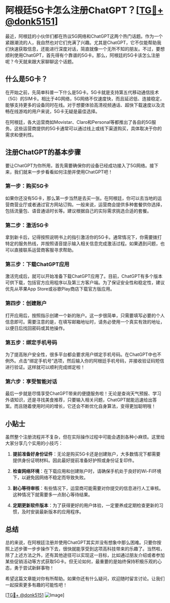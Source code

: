 # 阿根廷5G卡怎么注册ChatGPT？[[TG💪+ @donk5151](https://t.me/s/donk5151)]

最近，阿根廷的小伙伴们都在热议5G网络和ChatGPT这两个热门话题。作为一个紧跟潮流的人，我自然也对它们充满了兴趣。尤其是ChatGPT，它不仅能帮助我们快速获取信息，还能进行深度对话，简直就像一个无所不知的朋友。不过，要想顺利使用ChatGPT，首先得有个靠谱的5G卡。那么，阿根廷的5G卡该怎么注册呢？今天就来跟大家聊聊这个话题。

## 什么是5G卡？

在开始之前，先简单科普一下什么是5G卡。5G卡就是支持第五代移动通信技术（5G）的SIM卡。相比于4G网络，5G网络不仅速度快，而且延迟低、连接稳定，能够支持更多的设备同时在线。对于想要体验高清视频通话、超快下载速度以及流畅在线游戏的用户来说，5G卡无疑是最佳选择。

在阿根廷，各大运营商如Movistar、Claro和Personal等都推出了各自的5G服务。这些运营商提供的5G卡通常可以通过线上或线下渠道购买，具体取决于你的需求和便利性。

## 注册ChatGPT的基本步骤

要让ChatGPT为你所用，首先需要确保你的设备已经成功接入了5G网络。接下来，我们就来一步步看看如何注册并使用ChatGPT吧！

### 第一步：购买5G卡

如果你还没有5G卡，那么第一步当然是去买一张。在阿根廷，你可以去当地的运营商营业厅或者通过官方网站订购。一般来说，运营商会提供多种套餐供你选择，包括流量包、语音通话时长等。建议根据自己的实际需求挑选合适的套餐。

### 第二步：激活5G卡

拿到新卡后，记得按照说明书上的指引激活你的5G卡。通常情况下，你需要拨打特定的服务热线，并按照语音提示输入相关信息完成激活过程。如果遇到问题，也可以直接联系运营商客服寻求帮助。

### 第三步：下载ChatGPT应用

激活完成后，就可以开始准备下载ChatGPT应用了。目前，ChatGPT有多个版本可供下载，包括官方应用程序以及第三方客户端。为了保证安全性和稳定性，建议优先从苹果App Store或谷歌Play商店下载官方版应用。

### 第四步：创建账户

打开应用后，按照指示创建一个新的账户。这一步很简单，只需要填写必要的个人信息即可。需要注意的是，在填写邮箱地址时，请务必使用一个真实有效的地址，以便日后找回密码或其他操作。

### 第五步：绑定手机号码

为了提高账户安全性，很多平台都会要求用户绑定手机号码。在ChatGPT中也不例外。点击“绑定手机号”选项，然后输入你的阿根廷手机号码，并接收验证码短信进行验证。这样就可以顺利完成绑定啦！

### 第六步：享受智能对话

最后一步就是尽情享受ChatGPT带来的便捷服务啦！无论是查询天气预报、学习外语知识，还是寻找美食推荐，只要输入相关问题，ChatGPT就能迅速给出答案。而且随着使用时间的增长，它还会不断优化自身算法，变得更加聪明哦！

## 小贴士

虽然整个注册流程并不复杂，但在实际操作过程中可能会遇到各种小麻烦。这里给大家分享几个实用的小技巧：

1. **提前准备好身份证件**：无论是购买5G卡还是创建账户，大多数情况下都需要提供身份证明材料。因此最好提前准备好护照或身份证复印件。
   
2. **检查网络环境**：在下载应用和创建账户时，请确保手机处于良好的Wi-Fi环境下，以避免因网络不稳定而导致失败。

3. **耐心等待审核**：有些情况下，运营商可能需要对你提交的信息进行人工审核。这种情况下就需要多一点耐心等待结果。

4. **定期更新软件版本**：为了获得更好的用户体验，一定要养成定期检查更新的习惯，及时安装最新版本的应用程序。

## 总结

总的来说，在阿根廷注册并使用ChatGPT其实并没有想象中那么困难。只要你按照上述步骤一步步操作下去，很快就能享受到这项高科技带来的乐趣了。当然啦，除了上述方法之外，还有其他途径可以实现这一目标，比如通过朋友介绍或者参加某些促销活动等方式获取5G卡。但无论如何，最重要的是始终保持积极乐观的心态，勇于尝试新鲜事物！

希望这篇文章能对你有所帮助。如果你还有什么疑问，欢迎随时留言讨论。让我们一起探索更多有趣的可能性吧！

[[TG💪+ @donk5151](https://t.me/s/donk5151) ![Image](https://i.postimg.cc/rwNCRYN7/Snipaste-2025-04-30-17-27-05.png)]